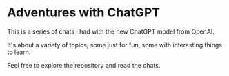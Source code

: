 # Adventures with ChatGPT

This is a series of chats I had with the new ChatGPT model from OpenAI.

It's about a variety of topics, some just for fun, some with interesting things to learn.

Feel free to explore the repository and read the chats.
